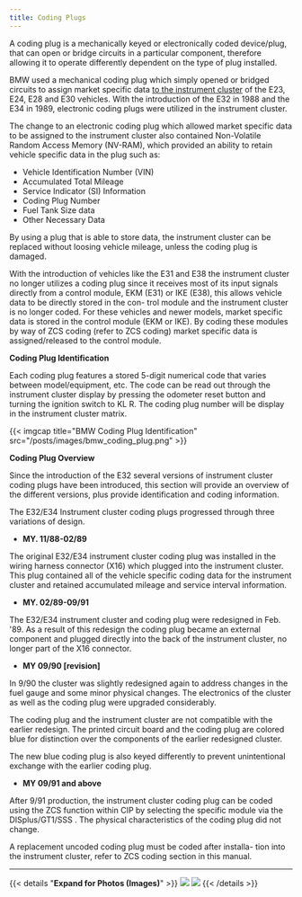```yaml
---
title: Coding Plugs
---
```



A coding plug is a mechanically keyed or electronically coded device/plug, that can open or bridge circuits in a particular component, therefore allowing it to operate differently dependent on the type of plug installed.

BMW used a mechanical coding plug which simply opened or bridged circuits to assign market specific data [to the instrument cluster](/instrument-clusters) of the E23, E24, E28 and E30 vehicles. With the introduction of the E32 in 1988 and the E34 in 1989, electronic coding plugs were utilized in the instrument cluster.

The change to an electronic coding plug which allowed market specific data to be assigned to the instrument cluster also contained Non-Volatile Random Access Memory (NV-RAM), which provided an ability to retain vehicle specific data in the plug such as:

- Vehicle Identification Number (VIN)
- Accumulated Total Mileage
- Service Indicator (SI) Information
- Coding Plug Number
- Fuel Tank Size data
- Other Necessary Data

By using a plug that is able to store data, the instrument cluster can be replaced without loosing vehicle mileage, unless the coding plug is damaged.

With the introduction of vehicles like the E31 and E38 the instrument cluster no longer utilizes a coding plug since it receives most of its input signals directly from a control module, EKM (E31) or IKE (E38), this allows vehicle data to be directly stored in the con- trol module and the instrument cluster is no longer coded. For these vehicles and newer models, market specific data is stored in the control module (EKM or IKE). By coding these modules by way of ZCS coding (refer to ZCS coding) market specific data is assigned/released to the control module.

**Coding Plug Identification**

Each coding plug features a stored 5-digit numerical code that varies between model/equipment, etc. The code can be read out through the instrument cluster display by pressing the odometer reset button and turning the ignition switch to KL R. The coding plug number will be display in the instrument cluster matrix.

{{< imgcap title="BMW Coding Plug Identification" src="/posts/images/bmw_coding_plug.png" >}}

**Coding Plug Overview**

Since the introduction of the E32 several versions of instrument cluster coding plugs have been introduced, this section will provide an overview of the different versions, plus provide identification and coding information.

The E32/E34 Instrument cluster coding plugs progressed through three variations of design.

* **MY. 11/88-02/89**

The original E32/E34 instrument cluster coding plug was installed in the wiring harness connector (X16) which plugged into the instrument cluster. This plug contained all of the vehicle specific coding data for the instrument cluster and retained accumulated mileage and service interval information.

* **MY. 02/89-09/91**

The E32/E34 instrument cluster and coding plug were redesigned in Feb. '89. As a result of this redesign the coding plug became an external component and plugged directly into the back of the instrument cluster, no longer part of the X16 connector.

* **MY 09/90 [revision]**

In 9/90 the cluster was slightly redesigned again to address changes in the fuel gauge and some minor physical changes. The electronics of the cluster as well as the coding plug were upgraded considerably.

The coding plug and the instrument cluster are not compatible with the earlier redesign. The printed circuit board and the coding plug are colored blue for distinction over the components of the earlier redesigned cluster.

The new blue coding plug is also keyed differently to prevent unintentional exchange with the earlier coding plug.

* **MY 09/91 and above**

After 9/91 production, the instrument cluster coding plug can be coded using the ZCS function within CIP by selecting the specific module via the DISplus/GT1/SSS . The physical characteristics of the coding plug did not change.

A replacement uncoded coding plug must be coded after installa- tion into the instrument cluster, refer to ZCS coding section in this manual.

---

{{< details "**Expand for Photos (Images)**" >}}
![](https://www.petberger.de/pet-racing/E34/UNTERLAGEN/KI/KI/KI.htm21.jpg)
![](https://www.petberger.de/pet-racing/E34/UNTERLAGEN/KI/KI/KI.htm23.jpg)
{{< /details >}}

